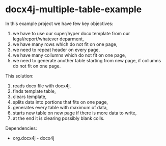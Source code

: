 # docx4j-multiple-table-example
In this example project we have few key objectives:
1. we have to use our super/hyper docx template from our legal/report/whatever deparment,
1. we have many rows which do not fit on one page,
1. we need to repeat header on every page,
1. we have many collumns which do not fit on one page,
1. we need to generate another table starting from new page, if collumns do not fit on one page.

This solution:
1. reads docx file with docx4j,
1. finds template table, 
1. clears template,
1. splits data into portions that fits on one page,
1. generates every table with maximum of data,
1. starts new table on new page if there is more data to write,
1. at the end it is clearing possibly blank colls.

Dependencies:
- org.docx4j - docx4j
